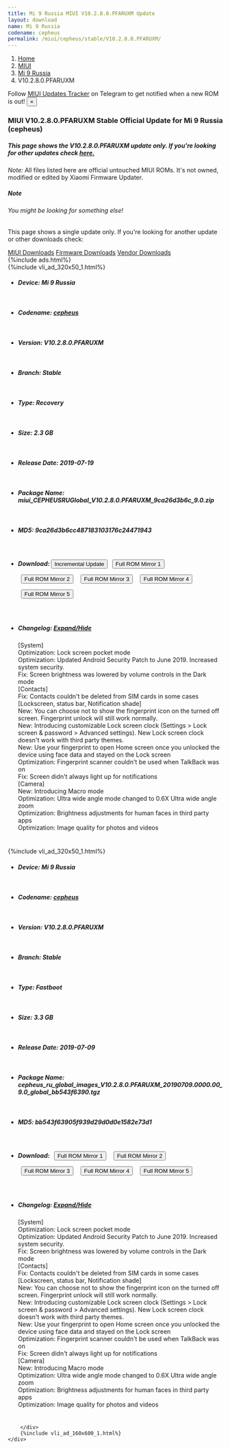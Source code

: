 ```yaml
---
title: Mi 9 Russia MIUI V10.2.8.0.PFARUXM Update
layout: download
name: Mi 9 Russia
codename: cepheus
permalink: /miui/cepheus/stable/V10.2.8.0.PFARUXM/
---
```

<nav aria-label="breadcrumb">
    <ol class="breadcrumb">
        <li class="breadcrumb-item"><a href="/">Home</a></li>
        <li class="breadcrumb-item"><a href="/miui/">MIUI</a></li>
        <li class="breadcrumb-item"><a href="/miui/cepheus/">Mi 9 Russia</a></li>
        <li class="breadcrumb-item active" aria-current="page">V10.2.8.0.PFARUXM</li>
    </ol>
</nav>
<div class="alert alert-primary alert-dismissible fade show" role="alert">
    Follow <a href="https://t.me/MIUIUpdatesTracker" class="alert-link">MIUI Updates Tracker</a> on Telegram to get
    notified when a new ROM is out!
    <button type="button" class="close" data-dismiss="alert" aria-label="Close">
        <span aria-hidden="true">&times;</span>
    </button>
</div>
<div class="col-12 mx-auto">
    <h3 class="title bg-light p-2 rounded">MIUI V10.2.8.0.PFARUXM Stable Official Update for Mi 9 Russia (cepheus)</h3>
    <h5>This page shows the V10.2.8.0.PFARUXM update only. If you're looking for other updates check
        <a href="/miui/cepheus/">here.</a></h5>
    <p><i>Note: </i>All files listed here are official untouched MIUI ROMs.
        It's not owned, modified or edited by Xiaomi Firmware Updater.</p>
    <div class="card">
        <div class="card-body">
            <h5 class="card-title">Note</h5>
            <h6 class="card-subtitle mb-2 text-muted">You might be looking for something else!</h6>
            <p class="card-text">This page shows a single update only.
                If you're looking for another update or other downloads check:</p>
            <a href="/miui/" class="card-link">MIUI Downloads</a>
            <a href="/firmware/" class="card-link">Firmware Downloads</a>
            <a href="/vendor/" class="card-link">Vendor Downloads</a>
        </div>
    </div>
    {%include ads.html%}
    <div class="row justify-content-center">
        <div class="col-10" id="downloads">
                    <div class="card card-body">
            {%include vli_ad_320x50_1.html%}
            <ul class="list-unstyled">
                <li style="padding-bottom: 10px;">
                    <h5><b>Device: </b>Mi 9 Russia</h5>
                </li>
                <li style="padding-bottom: 10px;">
                    <h5><b>Codename: </b> <a href="/miui/cepheus/" target="_blank">cepheus</a> </h5>
                </li>
                <li style="padding-bottom: 10px;">
                    <h5><b>Version: </b>V10.2.8.0.PFARUXM</h5>
                </li>
                <li style="padding-bottom: 10px;">
                    <h5><b>Branch: </b>Stable</h5>
                </li>
                <li style="padding-bottom: 10px;">
                    <h5><b>Type: </b>Recovery</h5>
                </li>
                <li style="padding-bottom: 10px;">
                    <h5><b>Size: </b>2.3 GB</h5>
                </li>
                <li style="padding-bottom: 10px;">
                    <h5><b>Release Date: </b>2019-07-19</h5>
                </li>
                <li style="padding-bottom: 10px;">
                    <h5><b>Package Name: </b><span id="filename" class="text-dark">miui_CEPHEUSRUGlobal_V10.2.8.0.PFARUXM_9ca26d3b6c_9.0.zip</span></h5>
                </li>
                <li style="padding-bottom: 10px;">
                    <h5><b>MD5: </b><span id="md5" class="text-muted">9ca26d3b6cc487183103176c24471943</span></h5>
                </li>
                <li style="padding-bottom: 10px;">
                    <h5><b>Download: </b><button type="button" id="incremental_download" class="btn btn-warning" onclick="window.open('https://bigota.d.miui.com/V10.2.8.0.PFARUXM/miui-blockota-cepheus_ru_global-V10.2.5.0.PFARUXM-V10.2.8.0.PFARUXM-ea9edf61f0-9.0.zip', '_blank');"><i class="fa fa-download"></i> Incremental Update</button> <button type="button" id="download" class="btn btn-primary" style="margin: 7px;" onclick="window.open('https://cdn-ota.azureedge.net/V10.2.8.0.PFARUXM/miui_CEPHEUSRUGlobal_V10.2.8.0.PFARUXM_9ca26d3b6c_9.0.zip', '_blank');"><i class="fa fa-download"></i> Full ROM Mirror 1</button> <button type="button" id="download" class="btn btn-primary" style="margin: 7px;" onclick="window.open('https://cdnorg.d.miui.com/V10.2.8.0.PFARUXM/miui_CEPHEUSRUGlobal_V10.2.8.0.PFARUXM_9ca26d3b6c_9.0.zip', '_blank');"><i class="fa fa-download"></i> Full ROM Mirror 2</button> <button type="button" id="download" class="btn btn-primary" style="margin: 7px;" onclick="window.open('https://bn.d.miui.com/V10.2.8.0.PFARUXM/miui_CEPHEUSRUGlobal_V10.2.8.0.PFARUXM_9ca26d3b6c_9.0.zip', '_blank');"><i class="fa fa-download"></i> Full ROM Mirror 3</button> <button type="button" id="download" class="btn btn-primary" style="margin: 7px;" onclick="window.open('https://bigota.d.miui.com/V10.2.8.0.PFARUXM/miui_CEPHEUSRUGlobal_V10.2.8.0.PFARUXM_9ca26d3b6c_9.0.zip', '_blank');"><i class="fa fa-download"></i> Full ROM Mirror 4</button> <button type="button" id="download" class="btn btn-primary" style="margin: 7px;" onclick="window.open('https://hugeota.d.miui.com/V10.2.8.0.PFARUXM/miui_CEPHEUSRUGlobal_V10.2.8.0.PFARUXM_9ca26d3b6c_9.0.zip', '_blank');"><i class="fa fa-download"></i> Full ROM Mirror 5</button></h5>
                </li>
                <li style="padding-bottom: 10px;">
                    <h5><b>Changelog: </b><a href="#cepheus_1_changelog" data-toggle="collapse" role="button"
                            aria-expanded="false" aria-controls="cepheus_1_changelog"> <i class="fa fa-arrow-down"
                                aria-hidden="true"></i> Expand/Hide</a></h5>
                    <div class="collapse" id="cepheus_1_changelog">
                        <p id="changelog_text">[System]<br>Optimization: Lock screen pocket mode<br>Optimization: Updated Android Security Patch to June 2019. Increased system security.<br>Fix: Screen brightness was lowered by volume controls in the Dark mode<br>[Contacts]<br>Fix: Contacts couldn't be deleted from SIM cards in some cases<br>[Lockscreen, status bar, Notification shade]<br>New: You can choose not to show the fingerprint icon on the turned off screen. Fingerprint unlock will still work normally.<br>New: Introducing customizable Lock screen clock (Settings > Lock screen & password > Advanced settings). New Lock screen clock doesn't work with third party themes.<br>New: Use your fingerprint to open Home screen once you unlocked the device using face data and stayed on the Lock screen<br>Optimization: Fingerprint scanner couldn't be used when TalkBack was on<br>Fix: Screen didn't always light up for notifications<br>[Camera]<br>New: Introducing Macro mode<br>Optimization: Ultra wide angle mode changed to 0.6X Ultra wide angle zoom<br>Optimization: Brightness adjustments for human faces in third party apps<br>Optimization: Image quality for photos and videos</p>
                    </div>
                </li>
            </ul>
        </div>
        <div class="card card-body">
            {%include vli_ad_320x50_1.html%}
            <ul class="list-unstyled">
                <li style="padding-bottom: 10px;">
                    <h5><b>Device: </b>Mi 9 Russia</h5>
                </li>
                <li style="padding-bottom: 10px;">
                    <h5><b>Codename: </b> <a href="/miui/cepheus/" target="_blank">cepheus</a> </h5>
                </li>
                <li style="padding-bottom: 10px;">
                    <h5><b>Version: </b>V10.2.8.0.PFARUXM</h5>
                </li>
                <li style="padding-bottom: 10px;">
                    <h5><b>Branch: </b>Stable</h5>
                </li>
                <li style="padding-bottom: 10px;">
                    <h5><b>Type: </b>Fastboot</h5>
                </li>
                <li style="padding-bottom: 10px;">
                    <h5><b>Size: </b>3.3 GB</h5>
                </li>
                <li style="padding-bottom: 10px;">
                    <h5><b>Release Date: </b>2019-07-09</h5>
                </li>
                <li style="padding-bottom: 10px;">
                    <h5><b>Package Name: </b><span id="filename" class="text-dark">cepheus_ru_global_images_V10.2.8.0.PFARUXM_20190709.0000.00_9.0_global_bb543f6390.tgz</span></h5>
                </li>
                <li style="padding-bottom: 10px;">
                    <h5><b>MD5: </b><span id="md5" class="text-muted">bb543f63905f939d29d0d0e1582e73d1</span></h5>
                </li>
                <li style="padding-bottom: 10px;">
                    <h5><b>Download: </b> <button type="button" id="download" class="btn btn-primary" style="margin: 7px;" onclick="window.open('https://cdn-ota.azureedge.net/V10.2.8.0.PFARUXM/cepheus_ru_global_images_V10.2.8.0.PFARUXM_20190709.0000.00_9.0_global_bb543f6390.tgz', '_blank');"><i class="fa fa-download"></i> Full ROM Mirror 1</button> <button type="button" id="download" class="btn btn-primary" style="margin: 7px;" onclick="window.open('https://cdnorg.d.miui.com/V10.2.8.0.PFARUXM/cepheus_ru_global_images_V10.2.8.0.PFARUXM_20190709.0000.00_9.0_global_bb543f6390.tgz', '_blank');"><i class="fa fa-download"></i> Full ROM Mirror 2</button> <button type="button" id="download" class="btn btn-primary" style="margin: 7px;" onclick="window.open('https://bn.d.miui.com/V10.2.8.0.PFARUXM/cepheus_ru_global_images_V10.2.8.0.PFARUXM_20190709.0000.00_9.0_global_bb543f6390.tgz', '_blank');"><i class="fa fa-download"></i> Full ROM Mirror 3</button> <button type="button" id="download" class="btn btn-primary" style="margin: 7px;" onclick="window.open('https://bigota.d.miui.com/V10.2.8.0.PFARUXM/cepheus_ru_global_images_V10.2.8.0.PFARUXM_20190709.0000.00_9.0_global_bb543f6390.tgz', '_blank');"><i class="fa fa-download"></i> Full ROM Mirror 4</button> <button type="button" id="download" class="btn btn-primary" style="margin: 7px;" onclick="window.open('https://hugeota.d.miui.com/V10.2.8.0.PFARUXM/cepheus_ru_global_images_V10.2.8.0.PFARUXM_20190709.0000.00_9.0_global_bb543f6390.tgz', '_blank');"><i class="fa fa-download"></i> Full ROM Mirror 5</button></h5>
                </li>
                <li style="padding-bottom: 10px;">
                    <h5><b>Changelog: </b><a href="#cepheus_2_changelog" data-toggle="collapse" role="button"
                            aria-expanded="false" aria-controls="cepheus_2_changelog"> <i class="fa fa-arrow-down"
                                aria-hidden="true"></i> Expand/Hide</a></h5>
                    <div class="collapse" id="cepheus_2_changelog">
                        <p id="changelog_text">[System]<br>Optimization: Lock screen pocket mode<br>Optimization: Updated Android Security Patch to June 2019. Increased system security.<br>Fix: Screen brightness was lowered by volume controls in the Dark mode<br>[Contacts]<br>Fix: Contacts couldn't be deleted from SIM cards in some cases<br>[Lockscreen, status bar, Notification shade]<br>New: You can choose not to show the fingerprint icon on the turned off screen. Fingerprint unlock will still work normally.<br>New: Introducing customizable Lock screen clock (Settings > Lock screen & password > Advanced settings). New Lock screen clock doesn't work with third party themes.<br>New: Use your fingerprint to open Home screen once you unlocked the device using face data and stayed on the Lock screen<br>Optimization: Fingerprint scanner couldn't be used when TalkBack was on<br>Fix: Screen didn't always light up for notifications<br>[Camera]<br>New: Introducing Macro mode<br>Optimization: Ultra wide angle mode changed to 0.6X Ultra wide angle zoom<br>Optimization: Brightness adjustments for human faces in third party apps<br>Optimization: Image quality for photos and videos</p>
                    </div>
                </li>
            </ul>
        </div>

        </div>
        {%include vli_ad_160x600_1.html%}
    </div>
</div>
